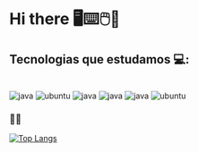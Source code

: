 # Hi there 🖥⌨🖱👋

## Tecnologias que estudamos 💻:
<div style="display : inline_block"><br/>
  <img align="center" alt="java" src="https://img.shields.io/badge/Shell_Script-121011?style=for-the-badge&logo=gnu-bash&logoColor=white" />
  <img align="center" alt="ubuntu" src="https://img.shields.io/badge/SQLite-07405E?style=for-the-badge&logo=sqlite&logoColor=white" />
  <img align="center" alt="java" src="https://img.shields.io/badge/apache%20netbeans-1B6AC6?style=for-the-badge&logo=apache%20netbeans%20IDE&logoColor=white" />
  <img align="center" alt="java" src="https://img.shields.io/badge/Android_Studio-3DDC84?style=for-the-badge&logo=android-studio&logoColor=white" />
  <img align="center" alt="java" src="https://img.shields.io/badge/Java-ED8B00?style=for-the-badge&logo=openjdk&logoColor=white" />
  <img align="center" alt="ubuntu" src="https://img.shields.io/badge/Ubuntu-E95420?style=for-the-badge&logo=ubuntu&logoColor=white" />
</div>

### 🐱‍💻

[![Top Langs](https://github-readme-stats.vercel.app/api/top-langs/?username=y-leandro&layout=compact)](https://github.com/anuraghazra/github-readme-stats)
